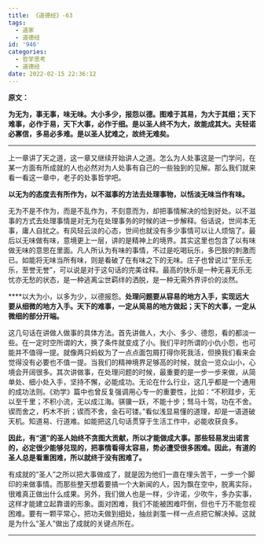 ```yaml
---
title: 《道德经》-63
tags:
  - 道家
  - 道德经
id: '946'
categories:
  - 哲学思考
  - 道德经
date: 2022-02-15 22:36:12
---
```


**原文：**

**为无为，事无事，味无味。大小多少，报怨以德。图难于其易，为大于其细；天下难事，必作于易，天下大事，必作于细。是以圣人终不为大，故能成其大。夫轻诺必寡信，多易必多难。是以圣人犹难之，故终无难矣。**
<!-- more -->
* * *

上一章讲了天之道，这一章又继续开始讲人之道。怎么为人处事这是一门学问，在某一方面有所成就的人也必然对为人处事有自己的一些独到的见解。那么我们就来看一看这一章中，老子的处事哲学吧。

**以无为的态度去有所作为，以不滋事的方法去处理事物，以恬淡无味当作有味。**

无为不是不作为，而是不乱作为，不刻意而为，却把事情解决的恰到好处。以不滋事的方式去处理事情是对无为在处理事务的时候的进一步解释。俗话说，世间本无事，庸人自扰之。有风轻云淡的心态，世间也就没有多少事情可以让人烦恼了。最后以无味做有味，意境更上一层，讲的是精神上的境界。其实这里也包含了以有味做无味的意思在里面。凡人所认为有味的事情，不过是吃喝玩乐，多巴胺的刺激而已。如能将无味当所有味，则是看破了在有味之下的无味。庄子也曾说过“至乐无乐，至誉无誉”，可以说是对于这句话的完美诠释。最高的快乐是一种无喜无乐无忧亦无愁的状态，是一种逃离尘世羁绊的洒脱，是一种无需外界评价的淡然。

****以大为小，以多为少，以德报怨。**处理问题要从容易的地方入手，实现远大要从细微的地方入手。天下的难事，一定从简易的地方做起；天下的大事，一定从微细的部分开端。**

这几句话在讲做人做事的具体方法。首先讲做人，大小、多少、德怨，看的都淡一些。在一定时空所谓的大，换了条件就变成了小。我们平时所谓的小仇小怨，也可能并不值得一提。就像两只蚂蚁为了一点点面包屑打得你死我活，但换我们看来会觉得没有必要也不值一提。当我们的精神境界足够高的时候，就会一览众山小，心境会开阔很多。其次讲做事，在处理问题的时候，最重要的是一步一步来做，从简单处、细小处入手，坚持不懈，必能成功。无论在什么行业，这几乎都是一个通用的成功法则。《劝学》篇中也曾反复强调用心专一的重要性，比如：“不积跬步，无以至千里；不积小流，无以成江海。骐骥一跃，不能十步；驽马十驾，功在不舍。锲而舍之，朽木不折；锲而不舍，金石可镂。”看似浅显易懂的道理，却是一语道破天机。知道易、行道难。如能把这几句话贯穿于生活工作中，必能收获良多。

**因此，有“道”的圣人始终不贪图大贡献，所以才能做成大事。那些轻易发出诺言的，必定很少能够兑现的，把事情看得太容易，势必遭受很多困难。因此，有道的圣人总是看重困难，所以就终于没有困难了。**

有成就的“圣人”之所以把大事做成了，就是因为他们一直在埋头苦干，一步一个脚印的来做事情。而那些整天想着要搞一个大新闻的人，因为飘在空中，脱离实际，很难真正做出什么成果。另外，我们做人也是一样，少许诺，少吹牛，多办实事，这样才能建立起靠谱的形象。面对困难，我们不能被困难吓倒，但也千万不能忽视困难。要有一颗平常心，把功夫做到细处，抽丝剥茧一样一点点把它解决掉。这就是为什么“圣人”做出了成就的关键点所在。

* * *


